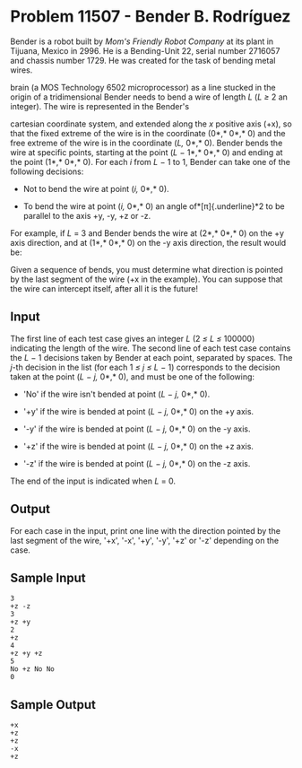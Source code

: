 # Problem 11507 - Bender B. Rodríguez

Bender is a robot built by *Mom's Friendly Robot Company* at its plant
in Tijuana, Mexico in 2996. He is a Bending-Unit 22, serial number
2716057 and chassis number 1729. He was created for the task of bending
metal wires.

brain (a MOS Technology 6502 microprocessor) as a line stucked in the
origin of a tridimensional Bender needs to bend a wire of length *L* (*L
≥* 2 an integer). The wire is represented in the Bender's

cartesian coordinate system, and extended along the *x* positive axis
(+x), so that the fixed extreme of the wire is in the coordinate (0*,*
0*,* 0) and the free extreme of the wire is in the coordinate (*L,* 0*,*
0). Bender bends the wire at specific points, starting at the point (*L
−* 1*,* 0*,* 0) and ending at the point (1*,* 0*,* 0). For each *i* from
*L −* 1 to 1, Bender can take one of the following decisions:

- Not to bend the wire at point (*i,* 0*,* 0).
 
- To bend the wire at point (*i,* 0*,* 0) an angle of*[π]{.underline}*2 to be parallel to the axis +y, -y, +z or -z.

For example, if *L* = 3 and Bender bends the wire at (2*,* 0*,* 0) on
the +y axis direction, and at (1*,* 0*,* 0) on the -y axis direction,
the result would be:

Given a sequence of bends, you must determine what direction is pointed
by the last segment of the wire (+x in the example). You can suppose
that the wire can intercept itself, after all it is the future!

## Input

The first line of each test case gives an integer *L* (2 *≤ L ≤* 100000)
indicating the length of the wire. The second line of each test case
contains the *L −* 1 decisions taken by Bender at each point, separated
by spaces. The *j*-th decision in the list (for each 1 *≤ j ≤ L −* 1)
corresponds to the decision taken at the point (*L − j,* 0*,* 0), and
must be one of the following:

- 'No' if the wire isn't bended at point (*L − j,* 0*,* 0).

- '+y' if the wire is bended at point (*L − j,* 0*,* 0) on the +y axis.

- '-y' if the wire is bended at point (*L − j,* 0*,* 0) on the -y axis.

- '+z' if the wire is bended at point (*L − j,* 0*,* 0) on the +z axis.

- '-z' if the wire is bended at point (*L − j,* 0*,* 0) on the -z axis.

The end of the input is indicated when *L* = 0.

## Output

For each case in the input, print one line with the direction pointed by
the last segment of the wire, '+x', '-x', '+y', '-y', '+z' or '-z'
depending on the case.

## Sample Input

```
3
+z -z
3
+z +y
2
+z
4
+z +y +z
5
No +z No No
0
```

## Sample Output

```
+x
+z
+z
-x
+z
```

